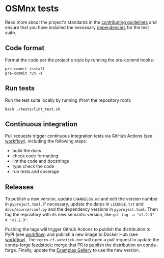 # OSMnx tests

Read more about the project's standards in the [contributing guidelines](../CONTRIBUTING.md) and ensure that you have installed the necessary [dependencies](../environments/tests/env-ci.yml) for the test suite.

## Code format

Format the code per the project's style by running the pre-commit hooks:

```shell
pre-commit install
pre-commit run -a
```

## Run tests

Run the test suite locally by running (from the repository root):

```shell
bash ./tests/lint_test.sh
```

## Continuous integration

Pull requests trigger continuous integration tests via GitHub Actions (see [workflow](../.github/workflows/ci.yml)), including the following steps:

- build the docs
- check code formatting
- lint the code and docstrings
- type check the code
- run tests and coverage

## Releases

To publish a new version, update `CHANGELOG.md` and edit the version number in `pyproject.toml`. If necessary, update the dates in `LICENSE.txt` and `docs/source/conf.py` and the dependency versions in `pyproject.toml`. Then tag the repository with its new semantic version, like `git tag -a "v1.2.3" -m "v1.2.3"`.

Pushing the tags will trigger Github Actions to publish the distribution to PyPI (see [workflow](../.github/workflows/build-publish-pypi.yml)) and publish a new image to Docker Hub (see [workflow](../.github/workflows/build-publish-docker.yml)). The `regro-cf-autotick-bot` will open a pull request to update the conda-forge [feedstock](https://github.com/conda-forge/osmnx-feedstock): merge that PR to publish the distribution on conda-forge. Finally, update the [Examples Gallery](https://github.com/gboeing/osmnx-examples) to use the new version.
